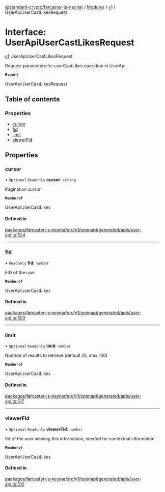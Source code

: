 [@standard-crypto/farcaster-js-neynar](../README.md) / [Modules](../modules.md) / [v1](../modules/v1.md) / UserApiUserCastLikesRequest

# Interface: UserApiUserCastLikesRequest

[v1](../modules/v1.md).UserApiUserCastLikesRequest

Request parameters for userCastLikes operation in UserApi.

**`Export`**

UserApiUserCastLikesRequest

## Table of contents

### Properties

- [cursor](v1.UserApiUserCastLikesRequest.md#cursor)
- [fid](v1.UserApiUserCastLikesRequest.md#fid)
- [limit](v1.UserApiUserCastLikesRequest.md#limit)
- [viewerFid](v1.UserApiUserCastLikesRequest.md#viewerfid)

## Properties

### cursor

• `Optional` `Readonly` **cursor**: `string`

Pagination cursor

**`Memberof`**

UserApiUserCastLikes

#### Defined in

[packages/farcaster-js-neynar/src/v1/openapi/generated/apis/user-api.ts:524](https://github.com/standard-crypto/farcaster-js/blob/main/packages/farcaster-js-neynar/src/v1/openapi/generated/apis/user-api.ts#L524)

___

### fid

• `Readonly` **fid**: `number`

FID of the user

**`Memberof`**

UserApiUserCastLikes

#### Defined in

[packages/farcaster-js-neynar/src/v1/openapi/generated/apis/user-api.ts:503](https://github.com/standard-crypto/farcaster-js/blob/main/packages/farcaster-js-neynar/src/v1/openapi/generated/apis/user-api.ts#L503)

___

### limit

• `Optional` `Readonly` **limit**: `number`

Number of results to retrieve (default 25, max 150)

**`Memberof`**

UserApiUserCastLikes

#### Defined in

[packages/farcaster-js-neynar/src/v1/openapi/generated/apis/user-api.ts:517](https://github.com/standard-crypto/farcaster-js/blob/main/packages/farcaster-js-neynar/src/v1/openapi/generated/apis/user-api.ts#L517)

___

### viewerFid

• `Optional` `Readonly` **viewerFid**: `number`

fid of the user viewing this information, needed for contextual information.

**`Memberof`**

UserApiUserCastLikes

#### Defined in

[packages/farcaster-js-neynar/src/v1/openapi/generated/apis/user-api.ts:510](https://github.com/standard-crypto/farcaster-js/blob/main/packages/farcaster-js-neynar/src/v1/openapi/generated/apis/user-api.ts#L510)
